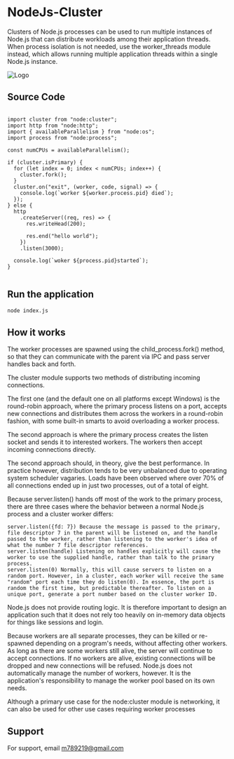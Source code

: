 
# NodeJs-Cluster

Clusters of Node.js processes can be used to run multiple instances of Node.js that can distribute workloads among their application threads. When process isolation is not needed, use the worker_threads module instead, which allows running multiple application threads within a single Node.js instance.


![Logo](https://c4.wallpaperflare.com/wallpaper/504/643/616/node-js-javascript-wallpaper-thumb.jpg)


## Source Code 


```

import cluster from "node:cluster";
import http from "node:http";
import { availableParallelism } from "node:os";
import process from "node:process";

const numCPUs = availableParallelism();

if (cluster.isPrimary) {
  for (let index = 0; index < numCPUs; index++) {
    cluster.fork();
  }
  cluster.on("exit", (worker, code, signal) => {
    console.log(`worker ${worker.process.pid} died`);
  });
} else {
  http
    .createServer((req, res) => {
      res.writeHead(200);
      
      res.end("hello world");
    })
    .listen(3000);
    
  console.log(`woker ${process.pid}started`);
}


```



## Run the application


```bash
node index.js

```
    
## How it works

The worker processes are spawned using the child_process.fork() method, so that they can communicate with the parent via IPC and pass server handles back and forth.

The cluster module supports two methods of distributing incoming connections.

The first one (and the default one on all platforms except Windows) is the round-robin approach, where the primary process listens on a port, accepts new connections and distributes them across the workers in a round-robin fashion, with some built-in smarts to avoid overloading a worker process.

The second approach is where the primary process creates the listen socket and sends it to interested workers. The workers then accept incoming connections directly.

The second approach should, in theory, give the best performance. In practice however, distribution tends to be very unbalanced due to operating system scheduler vagaries. Loads have been observed where over 70% of all connections ended up in just two processes, out of a total of eight.

Because server.listen() hands off most of the work to the primary process, there are three cases where the behavior between a normal Node.js process and a cluster worker differs:

    server.listen({fd: 7}) Because the message is passed to the primary, file descriptor 7 in the parent will be listened on, and the handle passed to the worker, rather than listening to the worker's idea of what the number 7 file descriptor references.
    server.listen(handle) Listening on handles explicitly will cause the worker to use the supplied handle, rather than talk to the primary process.
    server.listen(0) Normally, this will cause servers to listen on a random port. However, in a cluster, each worker will receive the same "random" port each time they do listen(0). In essence, the port is random the first time, but predictable thereafter. To listen on a unique port, generate a port number based on the cluster worker ID.

Node.js does not provide routing logic. It is therefore important to design an application such that it does not rely too heavily on in-memory data objects for things like sessions and login.

Because workers are all separate processes, they can be killed or re-spawned depending on a program's needs, without affecting other workers. As long as there are some workers still alive, the server will continue to accept connections. If no workers are alive, existing connections will be dropped and new connections will be refused. Node.js does not automatically manage the number of workers, however. It is the application's responsibility to manage the worker pool based on its own needs.

Although a primary use case for the node:cluster module is networking, it can also be used for other use cases requiring worker processes


## Support

For support, email m789219@gmail.com

